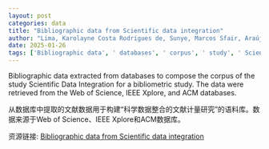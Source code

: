 ```yaml
---
layout: post
categories: data
title: "Bibliographic data from Scientific data integration"
author: "Lima, Karolayne Costa Rodrigues de, Sunye, Marcos Sfair, Araújo, Paula Carina de"
date: 2025-01-26
tags: ['Bibliographic data', ' databases', ' corpus', ' study', ' Scientific Data Integration', ' bibliometric study', ' Web of Science', ' IEEE Xplore', ' ACM databases']
---
```


Bibliographic data extracted from databases to compose the corpus of the study Scientific Data Integration for a bibliometric study. The data were retrieved from the Web of Science, IEEE Xplore, and ACM databases.

从数据库中提取的文献数据用于构建“科学数据整合的文献计量研究”的语料库。数据来源于Web of Science、IEEE Xplore和ACM数据库。

资源链接: [Bibliographic data from Scientific data integration](https://doi.org/10.57760/sciencedb.20266)

